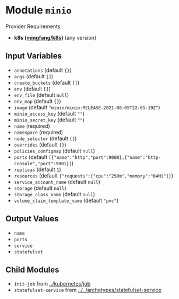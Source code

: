 
# Module `minio`

Provider Requirements:
* **k8s ([mingfang/k8s](https://registry.terraform.io/providers/mingfang/k8s/latest))** (any version)

## Input Variables
* `annotations` (default `{}`)
* `args` (default `[]`)
* `create_buckets` (default `[]`)
* `env` (default `[]`)
* `env_file` (default `null`)
* `env_map` (default `{}`)
* `image` (default `"minio/minio:RELEASE.2021-08-05T22-01-19Z"`)
* `minio_access_key` (default `""`)
* `minio_secret_key` (default `""`)
* `name` (required)
* `namespace` (required)
* `node_selector` (default `{}`)
* `overrides` (default `{}`)
* `policies_configmap` (default `null`)
* `ports` (default `[{"name":"http","port":9000},{"name":"http-console","port":9001}]`)
* `replicas` (default `1`)
* `resources` (default `{"requests":{"cpu":"250m","memory":"64Mi"}}`)
* `service_account_name` (default `null`)
* `storage` (default `null`)
* `storage_class_name` (default `null`)
* `volume_claim_template_name` (default `"pvc"`)

## Output Values
* `name`
* `ports`
* `service`
* `statefulset`

## Child Modules
* `init-job` from [../kubernetes/job](../kubernetes/job)
* `statefulset-service` from [../../archetypes/statefulset-service](../../archetypes/statefulset-service)

